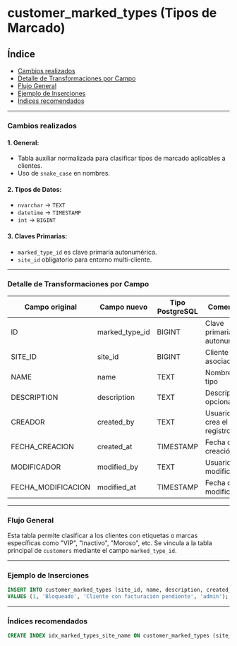 # customer_marked_types (Tipos de Marcado)

## Índice

* [Cambios realizados](#cambios-realizados)
* [Detalle de Transformaciones por Campo](#detalle-de-transformaciones-por-campo)
* [Flujo General](#flujo-general)
* [Ejemplo de Inserciones](#ejemplo-de-inserciones)
* [Índices recomendados](#índices-recomendados)

---

### Cambios realizados

#### 1. General:

* Tabla auxiliar normalizada para clasificar tipos de marcado aplicables a clientes.
* Uso de `snake_case` en nombres.

#### 2. Tipos de Datos:

* `nvarchar` → `TEXT`
* `datetime` → `TIMESTAMP`
* `int` → `BIGINT`

#### 3. Claves Primarias:

* `marked_type_id` es clave primaria autonumérica.
* `site_id` obligatorio para entorno multi-cliente.

---

### Detalle de Transformaciones por Campo

| Campo original      | Campo nuevo      | Tipo PostgreSQL | Comentario                   |
| ------------------- | ---------------- | --------------- | ---------------------------- |
| ID                  | marked_type_id   | BIGINT          | Clave primaria autonumérica  |
| SITE_ID             | site_id          | BIGINT          | Cliente asociado             |
| NAME                | name             | TEXT            | Nombre del tipo              |
| DESCRIPTION         | description      | TEXT            | Descripción opcional         |
| CREADOR             | created_by       | TEXT            | Usuario que crea el registro |
| FECHA_CREACION      | created_at       | TIMESTAMP       | Fecha de creación            |
| MODIFICADOR         | modified_by      | TEXT            | Usuario que modifica         |
| FECHA_MODIFICACION  | modified_at      | TIMESTAMP       | Fecha de modificación        |

---

### Flujo General

Esta tabla permite clasificar a los clientes con etiquetas o marcas específicas como "VIP", "Inactivo", "Moroso", etc. Se vincula a la tabla principal de `customers` mediante el campo `marked_type_id`.

---

### Ejemplo de Inserciones

```sql
INSERT INTO customer_marked_types (site_id, name, description, created_by)
VALUES (1, 'Bloqueado', 'Cliente con facturación pendiente', 'admin');
```

---

### Índices recomendados

```sql
CREATE INDEX idx_marked_types_site_name ON customer_marked_types (site_id, name);
```
